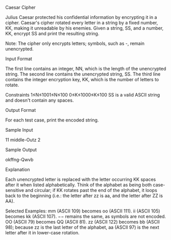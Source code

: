 
Caesar Cipher

Julius Caesar protected his confidential information by encrypting it in a cipher. Caesar's cipher rotated every letter in a string by a fixed number, KK, making it unreadable by his enemies. Given a string, SS, and a number, KK, encrypt SS and print the resulting string.

Note: The cipher only encrypts letters; symbols, such as -, remain unencrypted.

Input Format

The first line contains an integer, NN, which is the length of the unencrypted string.
The second line contains the unencrypted string, SS.
The third line contains the integer encryption key, KK, which is the number of letters to rotate.

Constraints
1≤N≤1001≤N≤100
0≤K≤1000≤K≤100
SS is a valid ASCII string and doesn't contain any spaces.

Output Format

For each test case, print the encoded string.

Sample Input

11
middle-Outz
2

Sample Output

okffng-Qwvb

Explanation

Each unencrypted letter is replaced with the letter occurring KK spaces after it when listed alphabetically. Think of the alphabet as being both case-sensitive and circular; if KK rotates past the end of the alphabet, it loops back to the beginning (i.e.: the letter after zz is aa, and the letter after ZZ is AA).

Selected Examples:
mm (ASCII 109) becomes oo (ASCII 111).
ii (ASCII 105) becomes kk (ASCII 107).
−− remains the same, as symbols are not encoded.
OO (ASCII 79) becomes QQ (ASCII 81).
zz (ASCII 122) becomes bb (ASCII 98); because zz is the last letter of the alphabet, aa (ASCII 97) is the next letter after it in lower-case rotation.
